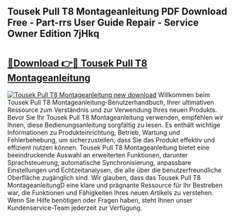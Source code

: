 ## Tousek Pull T8 Montageanleitung PDF Download Free - Part-rrs User Guide Repair - Service Owner Edition 7jHkq

# <h2><a href="http://df7kvze.blite.top/?on=Tousek+Pull+T8+Montageanleitung">🔗Download 👉🔴 Tousek Pull T8 Montageanleitung</a></h2>

[![Tousek Pull T8 Montageanleitung new download](https://i.imgur.com/lujVjoI.png)](http://df7kvze.blite.top/?on=Tousek+Pull+T8+Montageanleitung)
Willkommen beim Tousek Pull T8 Montageanleitung-Benutzerhandbuch, Ihrer ultimativen Ressource zum Verständnis und zur Verwendung Ihres neuen Produkts. Bevor Sie Ihr Tousek Pull T8 Montageanleitung verwenden, empfehlen wir Ihnen, diese Bedienungsanleitung sorgfältig zu lesen. Es enthält wichtige Informationen zu Produkteinrichtung, Betrieb, Wartung und Fehlerbehebung, um sicherzustellen, dass Sie das Produkt effektiv und effizient nutzen können. Tousek Pull T8 Montageanleitung bietet eine beeindruckende Auswahl an erweiterten Funktionen, darunter Sprachsteuerung, automatische Synchronisierung, anpassbare Einstellungen und Echtzeitanalysen, die alle über die benutzerfreundliche Oberfläche zugänglich sind. Wir glauben, dass das Tousek Pull T8 MontageanleitungD eine klare und prägnante Ressource für Ihr Bestreben war, die Funktionen und Fähigkeiten Ihres neuen Artikels zu verstehen. Wenn Sie Hilfe benötigen oder Fragen haben, steht Ihnen unser Kundenservice-Team jederzeit zur Verfügung.
